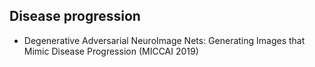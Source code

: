 ## Disease progression
* Degenerative Adversarial NeuroImage Nets: Generating Images that Mimic Disease Progression (MICCAI 2019)
